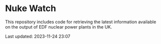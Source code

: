 # Nuke Watch

This repository includes code for retrieving the latest information available on the output of EDF nuclear power plants in the UK.

Last updated: 2023-11-24 23:07